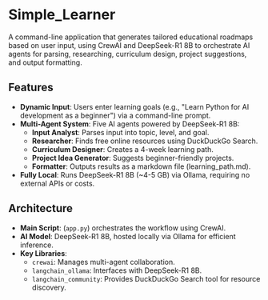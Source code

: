 # Simple_Learner

A command-line application that generates tailored educational roadmaps based on user input, using CrewAI and DeepSeek-R1 8B to orchestrate AI agents for parsing, researching, curriculum design, project suggestions, and output formatting.

## Features

- **Dynamic Input**: Users enter learning goals (e.g., "Learn Python for AI development as a beginner") via a command-line prompt.
- **Multi-Agent System**: Five AI agents powered by DeepSeek-R1 8B:
   - **Input Analyst**: Parses input into topic, level, and goal.
   - **Researcher**: Finds free online resources using DuckDuckGo Search.
   - **Curriculum Designer**: Creates a 4-week learning path.
   - **Project Idea Generator**: Suggests beginner-friendly projects.
   - **Formatter**: Outputs results as a markdown file (learning_path.md).
- **Fully Local**: Runs DeepSeek-R1 8B (~4-5 GB) via Ollama, requiring no external APIs or costs.

## Architecture

- **Main Script**: (`app.py`) orchestrates the workflow using CrewAI.
- **AI Model**: DeepSeek-R1 8B, hosted locally via Ollama for efficient inference.
- **Key Libraries**:
  - `crewai`: Manages multi-agent collaboration.
  - `langchain_ollama`: Interfaces with DeepSeek-R1 8B.
  - `langchain_community`:  Provides DuckDuckGo Search tool for resource discovery.
 



